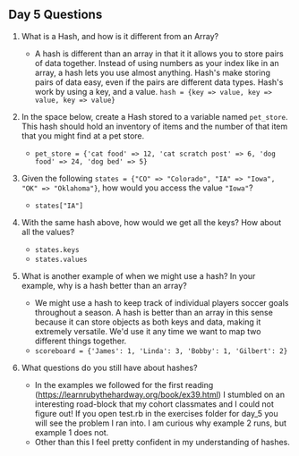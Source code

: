## Day 5 Questions

1. What is a Hash, and how is it different from an Array?

   * A hash is different than an array in that it it allows you to store pairs of data together. Instead of using numbers as your index like in an array, a hash lets you use almost anything. Hash's make storing pairs of data easy, even if the pairs are different data types. Hash's work by using a key, and a value. `hash = {key => value, key => value, key => value}`


1. In the space below, create a Hash stored to a variable named `pet_store`.  This hash should hold an inventory of items and the number of that item that you might find at a pet store.

   * `pet_store = {'cat food' => 12, 'cat scratch post' => 6, 'dog food' => 24, 'dog bed' => 5}`


1. Given the following `states = {"CO" => "Colorado", "IA" => "Iowa", "OK" => "Oklahoma"}`, how would you access the value `"Iowa"`?

   * `states["IA"]`


1. With the same hash above, how would we get all the keys?  How about all the values?

   * `states.keys`
   * `states.values`


1. What is another example of when we might use a hash?  In your example, why is a hash better than an array?

   * We might use a hash to keep track of individual players soccer goals throughout a season. A hash is better than an array in this sense because it can store objects as both keys and data, making it extremely versatile. We'd use it any time we want to map two different things together.
   * `scoreboard = {'James': 1, 'Linda': 3, 'Bobby': 1, 'Gilbert': 2}`


1. What questions do you still have about hashes?

   * In the examples we followed for the first reading (https://learnrubythehardway.org/book/ex39.html) I stumbled on an interesting road-block that my cohort classmates and I could not figure out! If you open test.rb in the exercises folder for day_5 you will see the problem I ran into. I am curious why example 2 runs, but example 1 does not.
   * Other than this I feel pretty confident in my understanding of hashes.
